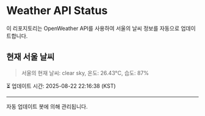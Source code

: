 
# Weather API Status

이 리포지토리는 OpenWeather API를 사용하여 서울의 날씨 정보를 자동으로 업데이트합니다.

## 현재 서울 날씨
> 서울의 현재 날씨: clear sky, 온도: 26.43°C, 습도: 87%

⏳ 업데이트 시간: 2025-08-22 22:16:38 (KST)

---
자동 업데이트 봇에 의해 관리됩니다.
